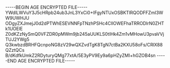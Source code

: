 -----BEGIN AGE ENCRYPTED FILE-----
YWdlLWVuY3J5cHRpb24ub3JnL3YxCi0+IFgyNTUxOSBKTlRQODFFZmI3WW9UWHJU
ODgyZXJmejJ0d2dPTWhESEVNNFpTNzhPSHc4CllOWEFhaTRRODlrN0ZHTk1UOElE
Z0dKZzNySmQ0VFZDR0pMWm9jb245aUUKLS0tIHk4Zm1vMHowU3pvaVVjTUJ2YWg5
Q3kwbzdBRHFQcnpoNG8zV29wQXZvdTgK8TgN7ctBa2KXU58oFs/CRlX88QZztQCs
B/dKdfkUmkZ2RDyturyQMg77xtA/5E3yPV9Ey9a6pHZyZMI+hGZOB4sn
-----END AGE ENCRYPTED FILE-----
